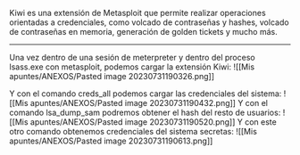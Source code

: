 Kiwi es una extensión de Metasploit que permite realizar operaciones orientadas a credenciales, como volcado de contraseñas y hashes, volcado de contraseñas en memoria, generación de golden tickets y mucho más.

------------------------------

Una vez dentro de una sesión de meterpreter y dentro del proceso lsass.exe con metasploit, podemos cargar la extensión Kiwi:
![[Mis apuntes/ANEXOS/Pasted image 20230731190326.png]]

Y con el comando creds_all podemos cargar las credenciales del sistema:
![[Mis apuntes/ANEXOS/Pasted image 20230731190432.png]]
Y con el comando lsa_dump_sam podremos obtener el hash del resto de usuarios:
![[Mis apuntes/ANEXOS/Pasted image 20230731190520.png]]
Y con este otro comando obtenemos credenciales del sistema secretas:
![[Mis apuntes/ANEXOS/Pasted image 20230731190613.png]]

